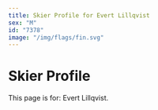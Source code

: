 ```yaml
---
title: Skier Profile for Evert Lillqvist
sex: "M"
id: "7378"
image: "/img/flags/fin.svg" 
---
```


# Skier Profile

This page is for: Evert Lillqvist.
    